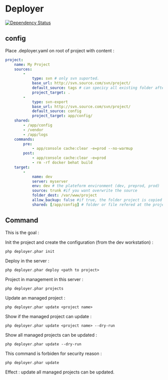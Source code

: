 # Deployer

[![Dependency Status](https://www.versioneye.com/user/projects/55c48bd7653762001700351d/badge.svg?style=flat)](https://www.versioneye.com/user/projects/55c48bd7653762001700351d)


## config

Place .deployer.yaml on root of project with content :

``` yaml
project:
    name: My Project
    sources:
        -
            type: svn # only svn suported.
            base_url: http://svn.source.com/svn/project/
            default_source: tags # can specicy all existing folder after base url. But if tags, the version is the next folder.
            project_target: .
        -
            type: svn-export
            base_url: http://svn.source.com/svn/project/
            default_source: config
            project_target: app/config/
    shared:
        - /app/config
        - /vendor
        - /app/logs
    commands:
        pre:
            - app/console cache:clear -e=prod --no-warmup
        post:
            - app/console cache:clear -e=prod
            - rm -rf docker behat build
    target:
        - 
            name: dev
            server: myserver
            env: dev # the plateform environment (dev, preprod, prod)
            source: trunk #if you want overwrite the source
            folder_dest: /var/www/project
            allow_backup: false #if true, the folder project is copied before update
            shared: [/app/config] # folder or file refered at the project root

```


## Command

This is the goal :

Init the project and create the configuration (from the dev workstation) :
``` shell
php deployer.phar init
```

Deploy in the server :
``` shell
php deployer.phar deploy <path to project>
```

Project in management in this server :

``` shell
php deployer.phar projects
```

Update an managed project :

``` shell
php deployer.phar update <project name>
```

Show if the managed project can update :

``` shell
php deployer.phar update <project name> --dry-run
```

Show all managed projects can be updated :

``` shell
php deployer.phar update --dry-run
```

This command is forbiden for security reason :
``` shell
php deployer.phar update
```
Effect : update all managed projects can be updated.